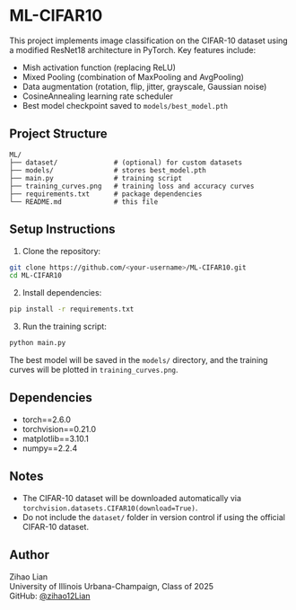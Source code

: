 # ML-CIFAR10

This project implements image classification on the CIFAR-10 dataset using a modified ResNet18 architecture in PyTorch. Key features include:

- Mish activation function (replacing ReLU)
- Mixed Pooling (combination of MaxPooling and AvgPooling)
- Data augmentation (rotation, flip, jitter, grayscale, Gaussian noise)
- CosineAnnealing learning rate scheduler
- Best model checkpoint saved to `models/best_model.pth`

## Project Structure

```
ML/
├── dataset/              # (optional) for custom datasets
├── models/               # stores best_model.pth
├── main.py               # training script
├── training_curves.png   # training loss and accuracy curves
├── requirements.txt      # package dependencies
└── README.md             # this file
```

## Setup Instructions

1. Clone the repository:

```bash
git clone https://github.com/<your-username>/ML-CIFAR10.git
cd ML-CIFAR10
```

2. Install dependencies:

```bash
pip install -r requirements.txt
```

3. Run the training script:

```bash
python main.py
```

The best model will be saved in the `models/` directory, and the training curves will be plotted in `training_curves.png`.

## Dependencies

- torch==2.6.0
- torchvision==0.21.0
- matplotlib==3.10.1
- numpy==2.2.4

## Notes

- The CIFAR-10 dataset will be downloaded automatically via `torchvision.datasets.CIFAR10(download=True)`.
- Do not include the `dataset/` folder in version control if using the official CIFAR-10 dataset.

## Author

Zihao Lian  
University of Illinois Urbana-Champaign, Class of 2025  
GitHub: [@zihao12Lian](https://github.com/zihao12Lian)